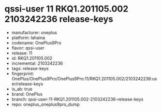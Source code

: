 # qssi-user 11 RKQ1.201105.002 2103242236 release-keys
- manufacturer: oneplus
- platform: lahaina
- codename: OnePlus9Pro
- flavor: qssi-user
- release: 11
- id: RKQ1.201105.002
- incremental: 2103242236
- tags: release-keys
- fingerprint: OnePlus/OnePlus9Pro/OnePlus9Pro:11/RKQ1.201105.002/2103242236:user/release-keys
- is_ab: true
- brand: OnePlus
- branch: qssi-user-11-RKQ1.201105.002-2103242236-release-keys
- repo: oneplus_oneplus9pro_dump
